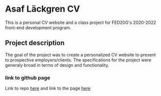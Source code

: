 # Asaf Läckgren CV

This is a personal CV website and a class project for FED20G's 2020-2022 front-end development program.

## Project description

The goal of the project was to create a personalized CV website to present to prospective employers/clients. The specifications for the project were generaly broad in terms of design and functionality. 

### link to github page
Link to repo [here](https://github.com/intradastingly/CV.git)
and link to the page [here](https://intradastingly.github.io/CV/)

